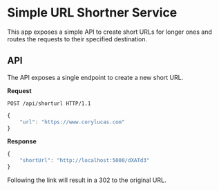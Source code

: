 Simple URL Shortner Service
===========================

This app exposes a simple API to create short URLs for longer ones and routes the requests to their specified destination.

## API

The API exposes a single endpoint to create a new short URL.

**Request**

```
POST /api/shorturl HTTP/1.1
```

```javascript
{
    "url": "https://www.corylucas.com"
}
```

**Response**

```javascript
{
    "shortUrl": "http://localhost:5000/dXATd3"
}
```

Following the link will result in a 302 to the original URL.
